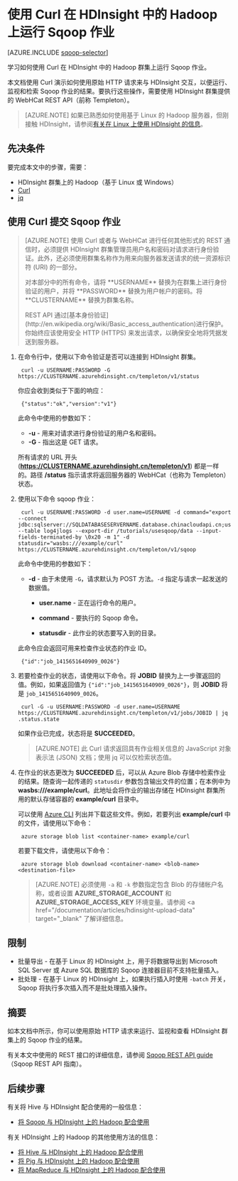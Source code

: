 <properties
    pageTitle="在 HDInsight 中将 Hadoop Sqoop 与 Curl 配合使用 | Azure"
    description="了解如何使用 Curl 向 HDInsight 远程提交 Sqoop 作业。"
    services="hdinsight"
    documentationcenter=""
    author="mumian"
    manager="jhubbard"
    editor="cgronlun"
    tags="azure-portal" />
<tags
    ms.assetid="39798321-78ca-428c-bcfe-322e49af4059"
    ms.service="hdinsight"
    ms.devlang="na"
    ms.topic="article"
    ms.tgt_pltfrm="na"
    ms.workload="big-data"
    ms.date="10/21/2016"
    wacn.date="01/25/2017"
    ms.author="jgao" />  


# 使用 Curl 在 HDInsight 中的 Hadoop 上运行 Sqoop 作业
[AZURE.INCLUDE [sqoop-selector](../../includes/hdinsight-selector-use-sqoop.md)]

学习如何使用 Curl 在 HDInsight 中的 Hadoop 群集上运行 Sqoop 作业。

本文档使用 Curl 演示如何使用原始 HTTP 请求来与 HDInsight 交互，以便运行、监视和检索 Sqoop 作业的结果。要执行这些操作，需要使用 HDInsight 群集提供的 WebHCat REST API（前称 Templeton）。

> [AZURE.NOTE]
如果已熟悉如何使用基于 Linux 的 Hadoop 服务器，但刚接触 HDInsight，请参阅[有关在 Linux 上使用 HDInsight 的信息](/documentation/articles/hdinsight-hadoop-linux-information/)。
> 
> 

## 先决条件
要完成本文中的步骤，需要：

* HDInsight 群集上的 Hadoop（基于 Linux 或 Windows）
* [Curl](http://curl.haxx.se/)
* [jq](http://stedolan.github.io/jq/)

## 使用 Curl 提交 Sqoop 作业
> [AZURE.NOTE]
使用 Curl 或者与 WebHCat 进行任何其他形式的 REST 通信时，必须提供 HDInsight 群集管理员用户名和密码对请求进行身份验证。此外，还必须使用群集名称作为用来向服务器发送请求的统一资源标识符 (URI) 的一部分。
><p> 
> 对本部分中的所有命令，请将 **USERNAME** 替换为在群集上进行身份验证的用户，并将 **PASSWORD** 替换为用户帐户的密码。将 **CLUSTERNAME** 替换为群集名称。
><p> 
> REST API 通过[基本身份验证](http://en.wikipedia.org/wiki/Basic_access_authentication)进行保护。你始终应该使用安全 HTTP (HTTPS) 来发出请求，以确保安全地将凭据发送到服务器。
> 
> 

1. 在命令行中，使用以下命令验证是否可以连接到 HDInsight 群集。
   
        curl -u USERNAME:PASSWORD -G https://CLUSTERNAME.azurehdinsight.cn/templeton/v1/status
   
    你应会收到类似于下面的响应：
   
        {"status":"ok","version":"v1"}
   
    此命令中使用的参数如下：
   
    * **-u** - 用来对请求进行身份验证的用户名和密码。
    * **-G** - 指出这是 GET 请求。
     
    所有请求的 URL 开头 (**https://CLUSTERNAME.azurehdinsight.cn/templeton/v1**) 都是一样的。路径 **/status** 指示请求将返回服务器的 WebHCat（也称为 Templeton）状态。
2. 使用以下命令 sqoop 作业：

        curl -u USERNAME:PASSWORD -d user.name=USERNAME -d command="export --connect jdbc:sqlserver://SQLDATABASESERVERNAME.database.chinacloudapi.cn;user=USERNAME@SQLDATABASESERVERNAME;password=PASSWORD;database=SQLDATABASENAME --table log4jlogs --export-dir /tutorials/usesqoop/data --input-fields-terminated-by \0x20 -m 1" -d statusdir="wasbs:///example/curl" https://CLUSTERNAME.azurehdinsight.cn/templeton/v1/sqoop

    此命令中使用的参数如下：

    * **-d** - 由于未使用 `-G`，请求默认为 POST 方法。`-d` 指定与请求一起发送的数据值。

        * **user.name** - 正在运行命令的用户。

        * **command** - 要执行的 Sqoop 命令。

        * **statusdir** - 此作业的状态要写入到的目录。

    此命令应会返回可用来检查作业状态的作业 ID。

        {"id":"job_1415651640909_0026"}

1. 若要检查作业的状态，请使用以下命令。将 **JOBID** 替换为上一步骤返回的值。例如，如果返回值为 `{"id":"job_1415651640909_0026"}`，则 **JOBID** 将是 `job_1415651640909_0026`。
   
        curl -G -u USERNAME:PASSWORD -d user.name=USERNAME https://CLUSTERNAME.azurehdinsight.cn/templeton/v1/jobs/JOBID | jq .status.state
   
    如果作业已完成，状态将是 **SUCCEEDED**。
   
    > [AZURE.NOTE]
    此 Curl 请求返回具有作业相关信息的 JavaScript 对象表示法 (JSON) 文档；使用 jq 可以仅检索状态值。
    > 
    > 
2. 在作业的状态更改为 **SUCCEEDED** 后，可以从 Azure Blob 存储中检索作业的结果。随查询一起传递的 `statusdir` 参数包含输出文件的位置；在本例中为 **wasbs:///example/curl**。此地址会将作业的输出存储在 HDInsight 群集所用的默认存储容器的 **example/curl** 目录中。
   
    可以使用 [Azure CLI](/documentation/articles/xplat-cli-install/) 列出并下载这些文件。例如，若要列出 **example/curl** 中的文件，请使用以下命令：
   
        azure storage blob list <container-name> example/curl
   
    若要下载文件，请使用以下命令：
   
        azure storage blob download <container-name> <blob-name> <destination-file>
   
    > [AZURE.NOTE]
    必须使用 `-a` 和 `-k` 参数指定包含 Blob 的存储帐户名称，或者设置 **AZURE\_STORAGE\_ACCOUNT** 和 **AZURE\_STORAGE\_ACCESS\_KEY** 环境变量。请参阅 <a href="/documentation/articles/hdinsight-upload-data" target="\_blank" 了解详细信息。
    > 
    > 

## 限制
* 批量导出 - 在基于 Linux 的 HDInsight 上，用于将数据导出到 Microsoft SQL Server 或 Azure SQL 数据库的 Sqoop 连接器目前不支持批量插入。
* 批处理 - 在基于 Linux 的 HDInsight 上，如果执行插入时使用 `-batch` 开关，Sqoop 将执行多次插入而不是批处理插入操作。

## 摘要
如本文档中所示，你可以使用原始 HTTP 请求来运行、监视和查看 HDInsight 群集上的 Sqoop 作业的结果。

有关本文中使用的 REST 接口的详细信息，请参阅 <a href="https://sqoop.apache.org/docs/1.99.3/RESTAPI.html" target="_blank">Sqoop REST API guide</a>（Sqoop REST API 指南）。

## 后续步骤
有关将 Hive 与 HDInsight 配合使用的一般信息：

* [将 Sqoop 与 HDInsight 上的 Hadoop 配合使用](/documentation/articles/hdinsight-use-sqoop/)

有关 HDInsight 上的 Hadoop 的其他使用方法的信息：

* [将 Hive 与 HDInsight 上的 Hadoop 配合使用](/documentation/articles/hdinsight-use-hive/)
* [将 Pig 与 HDInsight 上的 Hadoop 配合使用](/documentation/articles/hdinsight-use-pig/)
* [将 MapReduce 与 HDInsight 上的 Hadoop 配合使用](/documentation/articles/hdinsight-use-mapreduce/)

[hdinsight-sdk-documentation]: http://msdn.microsoft.com/zh-cn/library/dn479185.aspx

[azure-purchase-options]: /pricing/overview/
[azure-member-offers]: /pricing/member-offers/
[azure-trial]: /pricing/1rmb-trial/

[apache-tez]: http://tez.apache.org
[apache-hive]: http://hive.apache.org/
[apache-log4j]: http://zh.wikipedia.org/wiki/Log4j
[hive-on-tez-wiki]: https://cwiki.apache.org/confluence/display/Hive/Hive+on+Tez
[import-to-excel]: /documentation/articles/hdinsight-connect-excel-power-query/

[hdinsight-use-oozie]: /documentation/articles/hdinsight-use-oozie/
[hdinsight-analyze-flight-data]: /documentation/articles/hdinsight-analyze-flight-delay-data/



[hdinsight-provision]: /documentation/articles/hdinsight-provision-clusters/
[hdinsight-submit-jobs]: /documentation/articles/hdinsight-submit-hadoop-jobs-programmatically/
[hdinsight-upload-data]: /documentation/articles/hdinsight-upload-data/

[powershell-here-strings]: http://technet.microsoft.com/zh-cn/library/ee692792.aspx

<!---HONumber=Mooncake_0120_2017-->